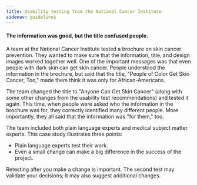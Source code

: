 ```yaml
---
title: Usability testing from the National Cancer Institute
sidenav: guidelines
---
```


#### The information was good, but the title confused people.

A team at the National Cancer Institute tested a brochure on skin cancer prevention. They wanted to make sure that the information, title, and design images worked together well. One of the important messages was that even people with dark skin can get skin cancer. People understood the information in the brochure, but said that the title, "People of Color Get Skin Cancer, Too," made them think it was only for African-Americans.

The team changed the title to "Anyone Can Get Skin Cancer" (along with some other changes from the usability test recommendations) and tested it again. This time, when people were asked who the information in the brochure was for, they correctly identified many different people. More importantly, they all said that the information was "for them," too.

The team included both plain language experts and medical subject matter experts. This case study illustrates three points:

- Plain language experts test their work.
- Even a small change can make a big difference in the success of the project.

Retesting after you make a change is important. The second test may validate your decisions; it may also suggest additional changes.

